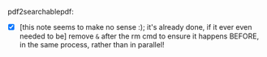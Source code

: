 pdf2searchablepdf: 

- [x] [this note seems to make no sense :); it's already done, if it ever even needed to be] remove `&` after the rm cmd to ensure it happens BEFORE, in the same process, rather than in parallel!

